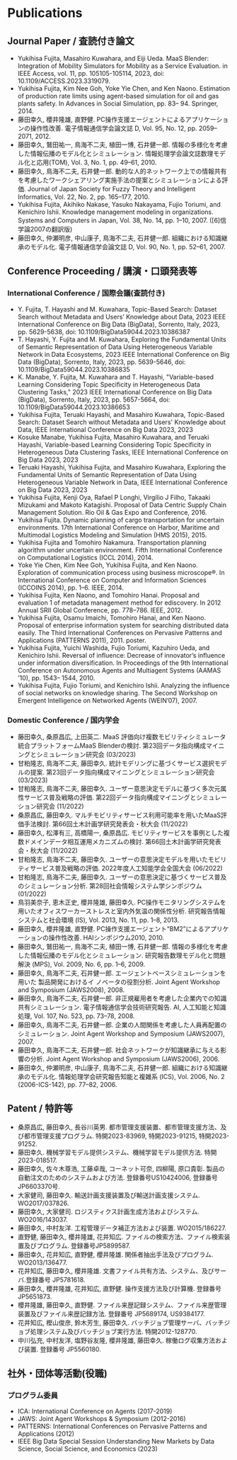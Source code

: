 # Publications
## Journal Paper / 査読付き論文
- Yukihisa Fujita, Masahiro Kuwahara, and Eiji Ueda. MaaS Blender: Integration of Mobility Simulators for Mobility as a Service Evaluation. in IEEE Access, vol. 11, pp. 105105-105114, 2023, doi: 10.1109/ACCESS.2023.3319079.
- Yukihisa Fujita, Kim Nee Goh, Yoke Yie Chen, and Ken Naono. Estimation of production rate limits using agent-based simulation for oil and gas plants safety. In Advances in Social Simulation, pp. 83– 94. Springer, 2014.
- 藤田幸久, 櫻井隆雄, 直野健. PC操作支援エージェントによるアプリケーションの操作性改善. 電子情報通信学会論文誌 D, Vol. 95, No. 12, pp. 2059–2071, 2012. 
- 藤田幸久, 鷲田祐一, 鳥海不二夫, 植田一博, 石井健一郎. 情報の多様化を考慮した情報伝播のモデル化とシミュレーション. 情報処理学会論文誌数理モデル化と応用(TOM), Vol. 3, No. 1, pp. 49–61, 2010.
- 藤田幸久, 鳥海不二夫, 石井健一郎. 動的な人的ネットワーク上での情報共有を考慮したワークシェアリング実施手法の提案とシミュレーションによる評価. Journal of Japan Society for Fuzzy Theory and Intelligent Informatics, Vol. 22, No. 2, pp. 165–177, 2010. 
- Yukihisa Fujita, Akihiko Nakase, Yasuko Nakayama, Fujio Toriumi, and Kenichiro Ishii. Knowledge management modeling in organizations. Systems and Computers in Japan, Vol. 38, No. 14, pp. 1–10, 2007. ([6]信学論2007の翻訳版)
- 藤田幸久, 仲瀬明彦, 中山康子, 鳥海不二夫, 石井健一郎. 組織における知識継承のモデル化. 電子情報通信学会論文誌 D, Vol. 90, No. 1, pp. 52–61, 2007. 

## Conference Proceeding / 講演・口頭発表等
### International Conference / 国際会議(査読付き)
- Y. Fujita, T. Hayashi and M. Kuwahara, Topic-Based Search: Dataset Search without Metadata and Users’ Knowledge about Data, 2023 IEEE International Conference on Big Data (BigData), Sorrento, Italy, 2023, pp. 5629-5638, doi: 10.1109/BigData59044.2023.10386387
- T. Hayashi, Y. Fujita and M. Kuwahara, Exploring the Fundamental Units of Semantic Representation of Data Using Heterogeneous Variable Network in Data Ecosystems, 2023 IEEE International Conference on Big Data (BigData), Sorrento, Italy, 2023, pp. 5639-5646, doi: 10.1109/BigData59044.2023.10386835
- K. Manabe, Y. Fujita, M. Kuwahara and T. Hayashi, "Variable-based Learning Considering Topic Specificity in Heterogeneous Data Clustering Tasks," 2023 IEEE International Conference on Big Data (BigData), Sorrento, Italy, 2023, pp. 5657-5664, doi: 10.1109/BigData59044.2023.10386653
- Yukihisa Fujita, Teruaki Hayashi, and Masahiro Kuwahara, Topic-Based Search: Dataset Search without Metadata and Users' Knowledge about Data, IEEE International Conference on Big Data 2023, 2023
- Kosuke Manabe, Yukihisa Fujita, Masahiro Kuwahara, and Teruaki Hayashi, Variable-based Learning Considering Topic Specificity in Heterogeneous Data Clustering Tasks, IEEE International Conference on Big Data 2023, 2023
- Teruaki Hayashi, Yukihisa Fujita, and Masahiro Kuwahara, Exploring the Fundamental Units of Semantic Representation of Data Using Heterogeneous Variable Network in Data, IEEE International Conference on Big Data 2023, 2023
-	Yukihisa Fujita, Kenji Oya, Rafael P Longhi, Virgílio J Filho, Takaaki Mizukami and Makoto Katagishi. Proposal of Data Centric Supply Chain Management Solution. Rio Oil & Gas Expo and Conference, 2016.
-	Yukihisa Fujita. Dynamic planning of cargo transportation for uncertain environments. 17th International Conference on Harbor, Maritime and Multimodal Logistics Modeling and Simulation (HMS 2015), 2015.
-	Yukihisa Fujita and Tomohiro Nakamura. Transportation planning algorithm under uncertain environment. Fifth International Conference on Computational Logistics (ICCL 2014), 2014.
-	Yoke Yie Chen, Kim Nee Goh, Yukihisa Fujita, and Ken Naono. Exploration of communication process using business microscope®. In International Conference on Computer and Information Sciences (ICCOINS 2014), pp. 1–6. IEEE, 2014.
-	Yukihisa Fujita, Ken Naono, and Tomohiro Hanai. Proposal and evaluation 1 of metadata management method for ediscovery. In 2012 Annual SRII Global Conference, pp. 778–786. IEEE, 2012.
-	Yukihisa Fujita, Osamu Imaichi, Tomohiro Hanai, and Ken Naono. Proposal of enterprise information system for searching distributed data easily. The Third International Conferences on Pervasive Patterns and Applications (PATTERNS 2011), 2011. poster.
-	Yukihisa Fujita, Yuichi Washida, Fujio Toriumi, Kazuhiro Ueda, and Kenichiro Ishii. Reversal of influence: Decrease of innovator’s influence under information diversification. In Proceedings of the 9th International Conference on Autonomous Agents and Multiagent Systems (AAMAS ’10), pp. 1543– 1544, 2010.
-	Yukihisa Fujita, Fujio Toriumi, and Kenichiro Ishii. Analyzing the influence of social networks on knowledge sharing. The Second Workshop on Emergent Intelligence on Networked Agents (WEIN’07), 2007. 

### Domestic Conference / 国内学会
- 藤田幸久, 桑原昌広, 上田英二. MaaS 評価向け複数モビリティシミュレータ統合プラットフォームMaaS Blenderの検討. 第23回データ指向構成マイニングとシミュレーション研究会 (03/2023)
- 甘粕隆志, 鳥海不二夫, 藤田幸久. 統計モデリングに基づくサービス選択モデルの提案. 第23回データ指向構成マイニングとシミュレーション研究会 (03/2023)
- 甘粕隆志, 鳥海不二夫, 藤田幸久. ユーザー意思決定モデルに基づく多次元属性サービス普及戦略の評価. 第22回データ指向構成マイニングとシミュレーション研究会 (11/2022)
- 桑原昌広, 藤田幸久. マルチモビリティサービス利用可能率を用いたMaaS評価手法検討. 第66回土木計画学研究発表会・秋大会 (11/2022)
- 藤田幸久, 松澤有三, 高橋陽一, 桑原昌広. モビリティサービスを事例とした複数ドメインデータ相互運用メカニズムの検討. 第66回土木計画学研究発表会・秋大会 (11/2022)
- 甘粕隆志, 鳥海不二夫, 藤田幸久. ユーザーの意思決定モデルを用いたモビリティサービス普及戦略の評価. 2022年度人工知能学会全国大会 (06/2022)
- 甘粕隆志, 鳥海不二夫, 藤田幸久. ユーザーの意思決定に基づくサービス普及のシミュレーション分析. 第28回社会情報システム学シンポジウム (01/2022)
-	鳥羽美奈子, 恵木正史, 櫻井隆雄, 藤田幸久. PC操作モニタリングシステムを用いたオフィスワーカーストレスと室内外気温の関係性分析. 研究報告情報システムと社会環境 (IS), Vol. 2013, No. 11, pp. 1–8, 2013.
-	藤田幸久, 櫻井隆雄, 直野健. PC操作支援エージェント“BM2”によるアプリケーションの操作性改善. HAIシンポジウム2010, 2010.
-	藤田幸久, 鷲田祐一, 鳥海不二夫, 植田一博, 石井健一郎. 情報の多様化を考慮した情報伝播のモデル化とシミュレーション. 研究報告数理モデル化と問題解決 (MPS), Vol. 2009, No. 6, pp. 1–6, 2009.
-	藤田幸久, 鳥海不二夫, 石井健一郎. エージェントベースシミュレーションを用いた 製品開発におけるイ ノベータの役割分析. Joint Agent Workshop and Symposium (JAWS2008), 2008.
-	藤田幸久, 鳥海不二夫, 石井健一郎. 非正規雇用者を考慮した企業内での知識共有シミュレーション. 電子情報通信学会技術研究報告. AI, 人工知能と知識処理, Vol. 107, No. 523, pp. 73–78, 2008.
-	藤田幸久, 鳥海不二夫, 石井健一郎. 企業の人間関係を考慮した人員再配置のシミュレーション. Joint Agent Workshop and Symposium (JAWS2007), 2007.
-	藤田幸久, 鳥海不二夫, 石井健一郎. 社会ネットワークが知識継承に与える影響の分析. Joint Agent Workshop and Symposium (JAWS2006), 2006.
-	藤田幸久, 仲瀬明彦, 中山康子, 鳥海不二夫, 石井健一郎. 組織における知識継承のモデル化. 情報処理学会研究報告知能と複雑系 (ICS), Vol. 2006, No. 2 (2006-ICS-142), pp. 77–82, 2006.

## Patent / 特許等 
- 桑原昌広, 藤田幸久, 長谷川英男. 都市管理支援装置、都市管理支援方法、及び都市管理支援プログラム. 特開2023-83969, 特開2023-91215, 特開2023-91252.
-	藤田幸久. 機械学習モデル提供システム、機械学習モデル提供方法. 特開2023-018517. 
-	藤田幸久, 佐々木尊浩, 工藤卓哉, コーネット可奈, 四柳陽, 原口貴彰. 製品の自動注文のためのシステムおよび方法. 登録番号US10424006, 登録番号JP6603370号.
-	大家健司, 藤田幸久. 輸送計画支援装置及び輸送計画支援システム. WO2017/037826.
-	藤田幸久, 大家健司. ロジスティクス計画生成方法およびシステム. WO2016/143037. 
-	藤田幸久, 中村友洋. 工程管理データ補正方法および装置. WO2015/186227.
-	直野健, 藤田幸久, 櫻井隆雄, 花井知広. ファイルの検索方法、ファイル検索装置及びプログラム. 登録番号JP5899587.
-	藤田幸久, 花井知広, 直野健, 櫻井隆雄. 関係者抽出手法及びプログラム. WO2013/136477.
-	花井知広, 藤田幸久, 櫻井隆雄. 文書ファイル共有方法、システム、及びサーバ.登録番号 JP5781618.
-	藤田幸久, 櫻井隆雄, 花井知広, 直野健. 操作支援方法及び計算機. 登録番号JP5651873.
-	櫻井隆雄, 藤田幸久, 直野健. ファイル来歴記録システム、ファイル来歴管理装置及びファイル来歴記録方法. 登録番号 JP5689174, US9384177.
-	花井知広, 樫山俊彦, 鈴木芳生, 藤田幸久. バッチジョブ管理サーバ、バッチジョブ処理システム及びバッチジョブ実行方法. 特開2012-128770.
-	中川弘充, 中村友洋, 塩野谷友隆, 櫻井隆雄, 藤田幸久. 稼働ログ収集方法および装置. 登録番号 JP5560180. 

## 社外・団体等活動(役職)
### プログラム委員
- ICA: International Conference on Agents (2017-2019)
- JAWS: Joint Agent Workshops & Symposium (2012-2016)
- PATTERNS: International Conferences on Pervasive Patterns and Applications (2012)
- IEEE Big Data Special Session Understanding New Markets by Data Science, Social Science, and Economics (2023)
 
